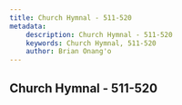 ```yaml
---
title: Church Hymnal - 511-520
metadata:
    description: Church Hymnal - 511-520
    keywords: Church Hymnal, 511-520
    author: Brian Onang'o
---
```



## Church Hymnal - 511-520
  